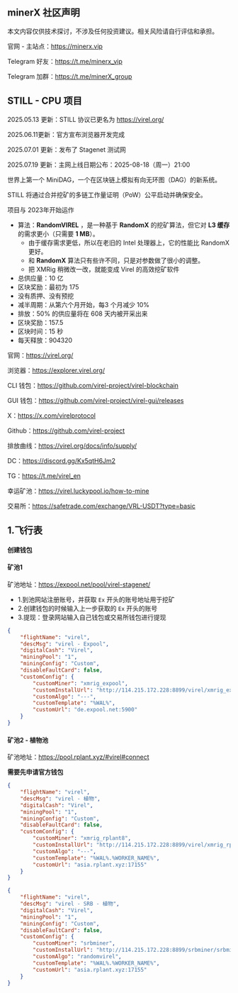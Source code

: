 ## minerX 社区声明

本文内容仅供技术探讨，不涉及任何投资建议。相关风险请自行评估和承担。

官网 - 主站点：https://minerx.vip

Telegram 好友：https://t.me/minerx_vip

Telegram 加群：https://t.me/minerX_group



## STILL - CPU 项目

2025.05.13 更新：STILL 协议已更名为 https://virel.org/

2025.06.11更新：官方宣布浏览器开发完成

2025.07.01 更新：发布了 Stagenet 测试网

2025.07.19 更新：主网上线日期公布：2025-08-18（周一）21:00

世界上第一个 MiniDAG，一个在区块链上模拟有向无环图（DAG）的新系统。  

STILL 将通过合并挖矿的多链工作量证明（PoW）公平启动并确保安全。

项目与 2023年开始运作



- 算法：**RandomVIREL** ，是一种基于 **RandomX** 的挖矿算法，但它对 **L3 缓存** 的需求更小（只需要 **1 MB**）。
  - 由于缓存需求更低，所以在老旧的 Intel 处理器上，它的性能比 RandomX 更好。
  - 和 **RandomX** 算法只有些许不同，只是对参数做了很小的调整。
  - 把 XMRig 稍微改一改，就能变成 Virel 的高效挖矿软件
- 总供应量：10 亿
- 区块奖励：最初为 175
- 没有质押、没有预挖
- 减半周期：从第六个月开始，每3 个月减少 10%
- 排放：50% 的供应量将在 608 天内被开采出来
- 区块奖励：157.5
- 区块时间：15 秒
- 每天释放：904320



官网：https://virel.org/

浏览器：https://explorer.virel.org/

CLI 钱包：https://github.com/virel-project/virel-blockchain

GUI 钱包：https://github.com/virel-project/virel-gui/releases

X：https://x.com/virelprotocol

Github：https://github.com/virel-project

排放曲线：https://virel.org/docs/info/supply/

DC：https://discord.gg/Kx5qtH6Jm2

TG：https://t.me/virel_en



幸运矿池：https://virel.luckypool.io/how-to-mine



交易所：https://safetrade.com/exchange/VRL-USDT?type=basic



## 1.飞行表

#### 创建钱包



#### 矿池1

矿池地址：https://expool.net/pool/virel-stagenet/

- 1.到池网站注册账号，并获取 `Ex` 开头的账号地址用于挖矿
- 2.创建钱包的时候输入上一步获取的 `Ex` 开头的账号
- 3.提现：登录网站输入自己钱包或交易所钱包进行提现



```json
{
    "flightName": "virel",
    "descMsg": "virel - Expool",
    "digitalCash": "Virel",
    "miningPool": "1",
    "miningConfig": "Custom",
    "disableFaultCard": false,
    "customConfig": {
        "customMiner": "xmrig_expool",
        "customInstallUrl": "http://114.215.172.228:8899/virel/xmrig_expool-v6.24.0.e.tar.gz",
        "customAlgo": "---",
        "customTemplate": "%WAL%",
        "customUrl": "de.expool.net:5900"
    }
}
```



#### 矿池2 - 植物池

矿池地址：https://pool.rplant.xyz/#virel#connect

**需要先申请官方钱包**

```json
{
    "flightName": "virel",
    "descMsg": "virel - 植物",
    "digitalCash": "Virel",
    "miningPool": "1",
    "miningConfig": "Custom",
    "disableFaultCard": false,
    "customConfig": {
        "customMiner": "xmrig_rplant8",
        "customInstallUrl": "http://114.215.172.228:8899/virel/xmrig_rplant8-6.0.24.a.tar.gz",
        "customAlgo": "---",
        "customTemplate": "%WAL%.%WORKER_NAME%",
        "customUrl": "asia.rplant.xyz:17155"
    }
}
```



```json
{
    "flightName": "virel",
    "descMsg": "virel - SRB - 植物",
    "digitalCash": "Virel",
    "miningPool": "1",
    "miningConfig": "Custom",
    "disableFaultCard": false,
    "customConfig": {
        "customMiner": "srbminer",
        "customInstallUrl": "http://114.215.172.228:8899/srbminer/srbminer-2.9.6.a.tar.gz",
        "customAlgo": "randomvirel",
        "customTemplate": "%WAL%.%WORKER_NAME%",
        "customUrl": "asia.rplant.xyz:17155"
    }
}
```

